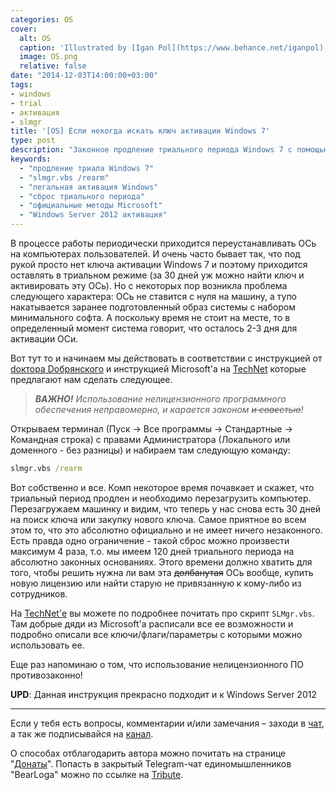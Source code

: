 ```yaml
---
categories: OS
cover:
  alt: OS
  caption: 'Illustrated by [Igan Pol](https://www.behance.net/iganpol)'
  image: OS.png
  relative: false
date: "2014-12-03T14:00:00+03:00"
tags:
- windows
- trial
- активация
- slmgr
title: '[OS] Если некогда искать ключ активации Windows 7'
type: post
description: "Законное продление триального периода Windows 7 с помощью команды slmgr.vbs. Инструкция по сбросу счётчика активации."
keywords:
  - "продление триала Windows 7"
  - "slmgr.vbs /rearm"
  - "легальная активация Windows"
  - "сброс триального периода"
  - "официальные методы Microsoft"
  - "Windows Server 2012 активация"
---
```


В процессе работы периодически приходится переустанавливать ОСь на компьютерах пользователей. И очень часто бывает так, что под рукой просто нет ключа активации Windows 7 и поэтому приходится оставлять в триальном режиме (за 30 дней уж можно найти ключ и активировать эту ОСь). Но с некоторых пор возникла проблема следующего характера: ОСь не ставится с нуля на машину, а тупо накатывается заранее подготовленный образ системы с набором минимального софта. А поскольку время не стоит на месте, то в определенный момент система говорит, что осталось 2-3 дня для активации ОСи.

Вот тут то и начинаем мы действовать в соответствии с инструкцией от [dоктора Dобрянского](http://hutpu4.net/windows/prodlenie-testovogo-perioda-windows-7-i-windows-2008-r2-server.html) и инструкцией Microsoft'а на [TechNet](http://technet.microsoft.com/ru-ru/library/dn502540.aspx) которые предлагают нам сделать следующее.

> *__ВАЖНО!__ Использование нелицензионного программного обеспечения неправомерно, и карается законом ~~и совестью~~!*

Открываем терминал (Пуск -> Все программы -> Стандартные -> Командная строка) с правами Администратора (Локального или доменного - без разницы) и набираем там следующую команду:

```cmd
slmgr.vbs /rearm
```

Вот собственно и все. Комп некоторое время почавкает и скажет, что триальный период продлен и необходимо перезагрузить компьютер. Перезагружаем машинку и видим, что теперь у нас снова есть 30 дней на поиск ключа или закупку нового ключа. Самое приятное во всем этом то, что это абсолютно официально и не имеет ничего незаконного. Есть правда одно ограничение - такой сброс можно произвести максимум 4 раза, т.о. мы имеем 120 дней триального периода на абсолютно законных основаниях. Этого времени должно хватить для того, чтобы решить нужна ли вам эта ~~долбанутая~~ ОСь вообще, купить новую лицензию или найти старую не привязанную к кому-либо из сотрудников.

На [TechNet'е](http://technet.microsoft.com/ru-ru/library/dn502540.aspx) вы можете по подробнее почитать про скрипт `SLMgr.vbs`. Там добрые дяди из Microsoft'а расписали все ее возможности и подробно описали все ключи/флаги/параметры с которыми можно использовать ее.

Еще раз напоминаю о том, что использование нелицензионного ПО противозаконно!

__UPD__: Данная инструкция прекрасно подходит и к Windows Server 2012

---

Если у тебя есть вопросы, комментарии и/или замечания – заходи в [чат](https://ttttt.me/jtprogru_chat), а так же подписывайся на [канал](https://ttttt.me/jtprogru_channel).

О способах отблагодарить автора можно почитать на странице "[Донаты](https://jtprog.ru/donations/)". Попасть в закрытый Telegram-чат единомышленников "BearLoga" можно по ссылке на [Tribute](https://web.tribute.tg/s/oRV).

